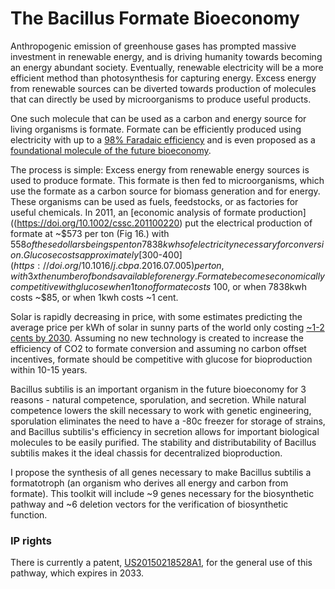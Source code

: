# The Bacillus Formate Bioeconomy

Anthropogenic emission of greenhouse gases has prompted massive investment in renewable energy, and is driving humanity towards becoming an energy abundant society. Eventually, renewable electricity will be a more efficient method than photosynthesis for capturing energy. Excess energy from renewable sources can be diverted towards production of molecules that can directly be used by microorganisms to produce useful products. 

One such molecule that can be used as a carbon and energy source for living organisms is formate. Formate can be efficiently produced using electricity with up to a [98% Faradaic efficiency](https://doi.org/10.1021/jacs.0c00122) and is even proposed as a [foundational molecule of the future bioeconomy](https://doi.org/10.1016/j.cbpa.2016.07.005).

The process is simple: Excess energy from renewable energy sources is used to produce formate. This formate is then fed to microorganisms, which use the formate as a carbon source for biomass generation and for energy. These organisms can be used as fuels, feedstocks, or as factories for useful chemicals. In 2011, an [economic analysis of formate production]((https://doi.org/10.1002/cssc.201100220) put the electrical production of formate at ~$573 per ton (Fig 16.) with $558 of these dollars being spent on 7838kwhs of electricity necessary for conversion. Glucose costs approximately [$300-$400](https://doi.org/10.1016/j.cbpa.2016.07.005) per ton, with 3x the number of bonds available for energy. Formate becomes economically competitive with glucose when 1 ton of formate costs ~$100, or when 7838kwh costs ~$85, or when 1kwh costs ~1 cent. 

Solar is rapidly decreasing in price, with some estimates predicting the average price per kWh of solar in sunny parts of the world only costing [~1-2 cents by 2030](https://rameznaam.com/2020/05/14/solars-future-is-insanely-cheap-2020/). Assuming no new technology is created to increase the efficiency of CO2 to formate conversion and assuming no carbon offset incentives, formate should be competitive with glucose for bioproduction within 10-15 years.

Bacillus subtilis is an important organism in the future bioeconomy for 3 reasons - natural competence, sporulation, and secretion. While natural competence lowers the skill necessary to work with genetic engineering, sporulation eliminates the need to have a -80c freezer for storage of strains, and Bacillus subtilis's efficiency in secretion allows for important biological molecules to be easily purified. The stability and distributability of Bacillus subtilis makes it the ideal chassis for decentralized bioproduction. 

I propose the synthesis of all genes necessary to make Bacillus subtilis a formatotroph (an organism who derives all energy and carbon from formate). This toolkit will include ~9 genes necessary for the biosynthetic pathway and ~6 deletion vectors for the verification of biosynthetic function. 

### IP rights
There is currently a patent, [US20150218528A1](https://patents.google.com/patent/US20150218528A1/en), for the general use of this pathway, which expires in 2033. 
